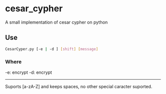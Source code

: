 # cesar_cypher

A small implementation of cesar cypher on python

## Use
```sh
CesarCyper.py [-e | -d ] [shift] [message]
```
### Where

-e: encrypt
-d: encrypt

* * *

Suports [a-zA-Z] and keeps spaces, no other special caracter suported.
